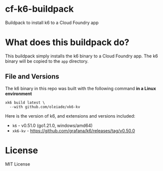 # cf-k6-buildpack

Buildpack to install k6 to a Cloud Foundry app

# What does this buildpack do?

This buildpack simply installs the k6 binary to a Cloud Foundry app. The k6 binary will be copied to the `app` directory.

## File and Versions
The k6 binary in this repo was built with the following command **in a Linux environment**

```
xk6 build latest \
  --with github.com/oleiade/xk6-kv
```

Here is the version of k6, and extensions and versions included:

- `k6` - v0.51.0 (go1.21.0, windows/amd64)
- `xk6-kv` - https://github.com/grafana/k6/releases/tag/v0.50.0

# License

MIT License